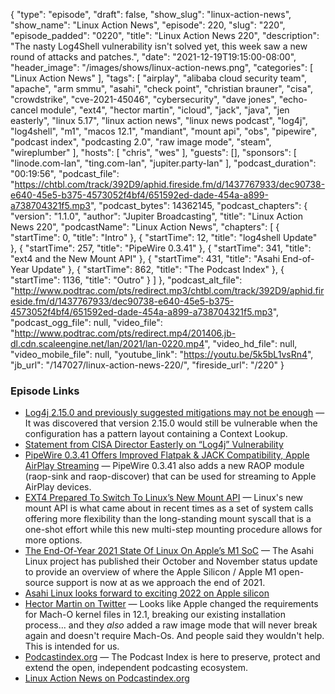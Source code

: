 {
  "type": "episode",
  "draft": false,
  "show_slug": "linux-action-news",
  "show_name": "Linux Action News",
  "episode": 220,
  "slug": "220",
  "episode_padded": "0220",
  "title": "Linux Action News 220",
  "description": "The nasty Log4Shell vulnerability isn't solved yet, this week saw a new round of attacks and patches.",
  "date": "2021-12-19T19:15:00-08:00",
  "header_image": "/images/shows/linux-action-news.png",
  "categories": [
    "Linux Action News"
  ],
  "tags": [
    "airplay",
    "alibaba cloud security team",
    "apache",
    "arm smmu",
    "asahi",
    "check point",
    "christian brauner",
    "cisa",
    "crowdstrike",
    "cve-2021-45046",
    "cybersecurity",
    "dave jones",
    "echo-cancel module",
    "ext4",
    "hector martin",
    "icloud",
    "jack",
    "java",
    "jen easterly",
    "linux 5.17",
    "linux action news",
    "linux news podcast",
    "log4j",
    "log4shell",
    "m1",
    "macos 12.1",
    "mandiant",
    "mount api",
    "obs",
    "pipewire",
    "podcast index",
    "podcasting 2.0",
    "raw image mode",
    "steam",
    "wireplumber"
  ],
  "hosts": [
    "chris",
    "wes"
  ],
  "guests": [],
  "sponsors": [
    "linode.com-lan",
    "ting.com-lan",
    "jupiter.party-lan"
  ],
  "podcast_duration": "00:19:56",
  "podcast_file": "https://chtbl.com/track/392D9/aphid.fireside.fm/d/1437767933/dec90738-e640-45e5-b375-4573052f4bf4/651592ed-dade-454a-a899-a738704321f5.mp3",
  "podcast_bytes": 14362145,
  "podcast_chapters": {
    "version": "1.1.0",
    "author": "Jupiter Broadcasting",
    "title": "Linux Action News 220",
    "podcastName": "Linux Action News",
    "chapters": [
      {
        "startTime": 0,
        "title": "Intro"
      },
      {
        "startTime": 12,
        "title": "log4shell Update"
      },
      {
        "startTime": 257,
        "title": "PipeWire 0.3.41"
      },
      {
        "startTime": 341,
        "title": "ext4 and the New Mount API"
      },
      {
        "startTime": 431,
        "title": "Asahi End-of-Year Update"
      },
      {
        "startTime": 862,
        "title": "The Podcast Index"
      },
      {
        "startTime": 1136,
        "title": "Outro"
      }
    ]
  },
  "podcast_alt_file": "http://www.podtrac.com/pts/redirect.mp3/chtbl.com/track/392D9/aphid.fireside.fm/d/1437767933/dec90738-e640-45e5-b375-4573052f4bf4/651592ed-dade-454a-a899-a738704321f5.mp3",
  "podcast_ogg_file": null,
  "video_file": "http://www.podtrac.com/pts/redirect.mp4/201406.jb-dl.cdn.scaleengine.net/lan/2021/lan-0220.mp4",
  "video_hd_file": null,
  "video_mobile_file": null,
  "youtube_link": "https://youtu.be/5k5bL1vsRn4",
  "jb_url": "/147027/linux-action-news-220/",
  "fireside_url": "/220"
}


### Episode Links

  * [Log4j 2.15.0 and previously suggested mitigations may not be enough](https://isc.sans.edu/diary/Log4j+2.15.0+and+previously+suggested+mitigations+may+not+be+enough/28134 "Log4j 2.15.0 and previously suggested mitigations may not be enough") — It was discovered that version 2.15.0 would still be vulnerable when the configuration has a pattern layout containing a Context Lookup.
  * [Statement from CISA Director Easterly on “Log4j” Vulnerability](https://www.cisa.gov/news/2021/12/11/statement-cisa-director-easterly-log4j-vulnerability "Statement from CISA Director Easterly on “Log4j” Vulnerability")
  * [PipeWire 0.3.41 Offers Improved Flatpak & JACK Compatibility, Apple AirPlay Streaming](https://www.phoronix.com/scan.php?page=news_item&px=PipeWire-0.3.41-Released "PipeWire 0.3.41 Offers Improved Flatpak & JACK Compatibility, Apple AirPlay Streaming") — PipeWire 0.3.41 also adds a new RAOP module (raop-sink and raop-discover) that can be used for streaming to Apple AirPlay devices. 
  * [EXT4 Prepared To Switch To Linux’s New Mount API](https://www.phoronix.com/scan.php?page=news_item&px=EXT4-New-Mount-API-Usage "EXT4 Prepared To Switch To Linux’s New Mount API") — Linux's new mount API is what came about in recent times as a set of system calls offering more flexibility than the long-standing mount syscall that is a one-shot effort while this new multi-step mounting procedure allows for more options. 
  * [The End-Of-Year 2021 State Of Linux On Apple’s M1 SoC](https://www.phoronix.com/scan.php?page=news_item&px=Apple-M1-Silicon-EO-2021 "The End-Of-Year 2021 State Of Linux On Apple’s M1 SoC") — The Asahi Linux project has published their October and November status update to provide an overview of where the Apple Silicon / Apple M1 open-source support is now at as we approach the end of 2021.
  * [Asahi Linux looks forward to exciting 2022 on Apple silicon](https://www.theregister.com/2021/12/16/asahi_linux_2022/ "Asahi Linux looks forward to exciting 2022 on Apple silicon")
  * [Hector Martin on Twitter](https://twitter.com/marcan42/status/1471799568807636994 "Hector Martin on Twitter") — Looks like Apple changed the requirements for Mach-O kernel files in 12.1, breaking our existing installation process... and they *also* added a raw image mode that will never break again and doesn't require Mach-Os. And people said they wouldn't help. This is intended for us.
  * [Podcastindex.org](https://podcastindex.org/ "Podcastindex.org") — The Podcast Index is here to preserve, protect and extend the open, independent podcasting ecosystem.
  * [Linux Action News on Podcastindex.org](https://podcastindex.org/podcast/203827 "Linux Action News on Podcastindex.org")


